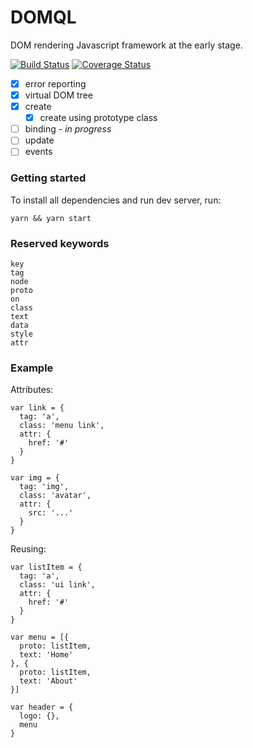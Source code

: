 # DOMQL
DOM rendering Javascript framework at the early stage.

[![Build Status](https://travis-ci.org/rackai/domql.svg?branch=master)](https://travis-ci.org/rackai/domql)
[![Coverage Status](https://coveralls.io/repos/github/rackai/domql/badge.svg?branch=master)](https://coveralls.io/github/rackai/domql?branch=master)

- [x] error reporting
- [x] virtual DOM tree
- [x] create
  - [x] create using prototype class
- [ ] binding *- in progress*
- [ ] update
- [ ] events

### Getting started

To install all dependencies and run dev server, run:

```shell
yarn && yarn start
```

### Reserved keywords

```
key
tag
node
proto
on
class
text
data
style
attr
```

### Example 

Attributes:

```
var link = {
  tag: 'a',
  class: 'menu link',
  attr: {
    href: '#'
  }
}
```
```
var img = {
  tag: 'img',
  class: 'avatar',
  attr: {
    src: '...'
  }
}
```

Reusing: 
```
var listItem = {
  tag: 'a',
  class: 'ui link',
  attr: {
    href: '#'
  }
}

var menu = [{
  proto: listItem,
  text: 'Home'
}, {
  proto: listItem,
  text: 'About'
}]

var header = {
  logo: {},
  menu
}
```
